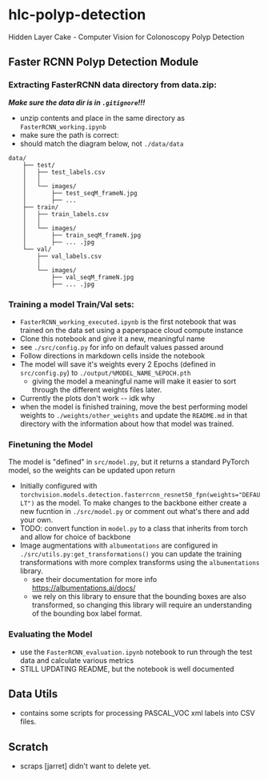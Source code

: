 # hlc-polyp-detection
Hidden Layer Cake - Computer Vision for Colonoscopy Polyp Detection 

## Faster RCNN Polyp Detection Module

### Extracting FasterRCNN data directory from data.zip:
***Make sure the data dir is in `.gitignore`!!!***
+ unzip contents and place in the same directory as `FasterRCNN_working.ipynb`
+ make sure the path is correct: 
+ should match the diagram below, not `./data/data`
```
data/
    ├── test/
    │   ├── test_labels.csv
    │   │   
    │   └── images/
    │       ├── test_seqM_frameN.jpg
    │       ├── ...
    ├── train/
    │   ├── train_labels.csv
    │   │ 
    │   └── images/
    │       ├── train_seqM_frameN.jpg
    │       ├── ... .jpg  
    └── val/
        ├── val_labels.csv
        │  
        └── images/
            ├── val_seqM_frameN.jpg
            ├── ... .jpg  
```

### Training a model Train/Val sets:
+ `FasterRCNN_working_executed.ipynb` is the first notebook that was trained on the data set using a paperspace cloud compute instance
+ Clone this notebook and give it a new, meaningful name
+ see `./src/config.py` for info on default values passed around
+ Follow directions in markdown cells inside the notebook
+ The model will save it's weights every 2 Epochs (defined in `src/config.py`) to `./output/%MODEL_NAME_%EPOCH.pth`
  + giving the model a meaningful name will make it easier to sort through the different weights files later. 
+ Currently the plots don't work -- idk why
+ when the model is finished training, move the best performing model weights to `./weights/other_weights` and update the `README.md` in that directory with the information about how that model was trained. 
### Finetuning the Model
 The model is "defined" in `src/model.py`, but it returns a standard PyTorch model, so the weights can be updated upon return
  + Initially configured with `torchvision.models.detection.fasterrcnn_resnet50_fpn(weights="DEFAULT")` as the model. To make changes to the backbone either create a new fucntion in `./src/model.py` or comment out what's there and add your own. 
  + TODO: convert function in `model.py` to a class that inherits from torch and allow for choice of backbone
  + Image augmentations with `albumentations` are configured in `./src/utils.py:get_transformations()` you can update the training transformations with more complex transforms using the `albumentations` library.
    + see their documentation for more info https://albumentations.ai/docs/ 
    + we rely on this library to ensure that the bounding boxes are also transformed, so changing this library will require an understanding of the bounding box label format. 
  
### Evaluating the Model
+ use the `FasterRCNN_evaluation.ipynb` notebook to run through the test data and calculate various metrics
+ STILL UPDATING README, but the notebook is well documented

## Data Utils 
- contains some scripts for processing PASCAL_VOC xml labels into CSV files.

## Scratch 
- scraps [jarret] didn't want to delete yet. 